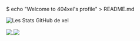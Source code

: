 $ echo "Welcome to 404xel's profile" > README.md

![Les Stats GitHub de xel](https://github-readme-stats.vercel.app/api?username=404xel&show_icons=true&theme=github_dark)


<a href="https://github.com/anuraghazra/github-readme-stats">
  <img align="center" src="https://github-readme-stats.vercel.app/api?username=404xel&show_icons=true&theme=github_dark" />
</a>
<a href="https://github.com/anuraghazra/convoychat">
  <img align="center" src="https://github-readme-stats.vercel.app/api/pin/?username=anuraghazra&repo=convoychat" />
</a>
